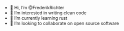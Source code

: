 - 👋 Hi, I’m @FrederikRichter
- 👀 I’m interested in writing clean code
- 🌱 I’m currently learning rust
- 💞️ I’m looking to collaborate on open source software


<!---
FrederikRichter/FrederikRichter is a ✨ special ✨ repository because its `README.md` (this file) appears on your GitHub profile.
You can click the Preview link to take a look at your changes.
--->
